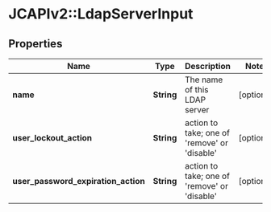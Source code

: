 # JCAPIv2::LdapServerInput

## Properties
Name | Type | Description | Notes
------------ | ------------- | ------------- | -------------
**name** | **String** | The name of this LDAP server | [optional] 
**user_lockout_action** | **String** | action to take; one of &#39;remove&#39; or &#39;disable&#39; | [optional] 
**user_password_expiration_action** | **String** | action to take; one of &#39;remove&#39; or &#39;disable&#39; | [optional] 


